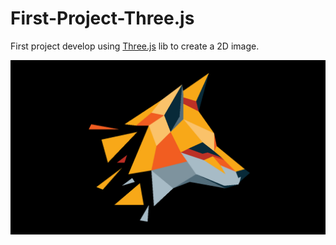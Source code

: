 # First-Project-Three.js

First project develop using [Three.js](https://threejs.org/) lib to create a 2D image.

![Image](/image.png)
